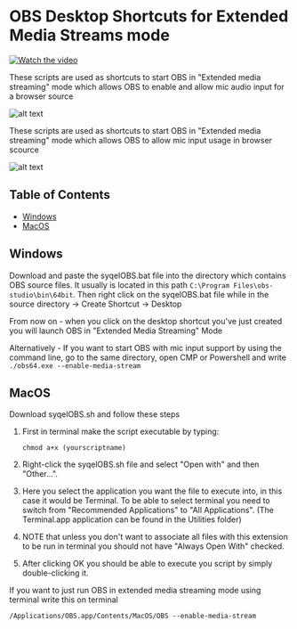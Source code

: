 # OBS Desktop Shortcuts for Extended Media Streams mode

[![Watch the video](https://img.youtube.com/vi/NkFBOypMCnE/maxresdefault.jpg)](https://youtu.be/NkFBOypMCnE)

These scripts are used as shortcuts to start OBS in "Extended media streaming" mode which allows OBS to enable and allow mic audio input for a browser source

![alt text](https://i.ibb.co/JCzzwS8/Screenshot-at-Jul-16-23-53-50.png)

These scripts are used as shortcuts to start OBS in "Extended media streaming" mode which allows OBS to allow mic input usage in browser scource

![alt text](https://i.ibb.co/JCzzwS8/Screenshot-at-Jul-16-23-53-50.png)

## Table of Contents

- [Windows](#for_windows)
- [MacOS](#for_mac)

## Windows <a name="for_windows"></a>

Download and paste the syqelOBS.bat file into the directory which contains OBS source files. It usually is located in this path `C:\Program Files\obs-studio\bin\64bit`. 
Then right click on the syqelOBS.bat file while in the source directory -> Create Shortcut -> Desktop

From now on - when you click on the desktop shortcut you've just created you will launch OBS in "Extended Media Streaming" Mode

Alternatively - If you want to start OBS with mic input support by using the command line, go to the same directory, open CMP or Powershell and write `./obs64.exe --enable-media-stream`

## MacOS <a name="for_mac"></a>

Download syqelOBS.sh and follow these steps

1. First in terminal make the script executable by typing:

   ```
   chmod a+x (yourscriptname)
   ```
2. Right-click the syqelOBS.sh file and select "Open with" and then "Other...".
3. Here you select the application you want the file to execute
   into, in this case it would be Terminal. To be able to select terminal
   you need to switch from "Recommended Applications" to "All
   Applications". (The Terminal.app application can be found in the
   Utilities folder)
4. NOTE that unless you don't want to associate all files with this
   extension to be run in terminal you should not have "Always Open With"
   checked.
5. After clicking OK you should be able to execute you script by simply double-clicking it.

If you want to just run OBS in extended media streaming mode using terminal write this on terminal

```
/Applications/OBS.app/Contents/MacOS/OBS --enable-media-stream
```
